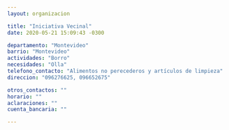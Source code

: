 ```yaml
---
layout: organizacion

title: "Iniciativa Vecinal"
date: 2020-05-21 15:09:43 -0300

departamento: "Montevideo"
barrio: "Montevideo"
actividades: "Borro"
necesidades: "Olla"
telefono_contacto: "Alimentos no perecederos y artículos de limpieza"
direccion: "096276625, 096652675"

otros_contactos: ""
horario: ""
aclaraciones: ""
cuenta_bancaria: ""

---
```

